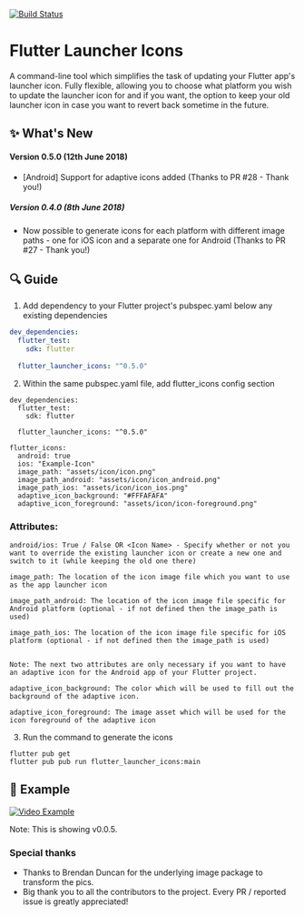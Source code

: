 [![Build Status](https://travis-ci.org/MarkOSullivan94/flutter_launcher_icons.svg?branch=master)](https://travis-ci.org/MarkOSullivan94/flutter_launcher_icons)

# Flutter Launcher Icons

A command-line tool which simplifies the task of updating your Flutter app's launcher icon. Fully flexible, allowing you to choose what platform you wish to update the launcher icon for and if you want, the option to keep your old launcher icon in case you want to revert back sometime in the future.


## :sparkles: What's New

#### Version 0.5.0 (12th June 2018)
 * [Android] Support for adaptive icons added (Thanks to PR #28 - Thank you!)


##### Version 0.4.0 (8th June 2018)
 * Now possible to generate icons for each platform with different image paths - one for iOS icon and a separate one for Android (Thanks to PR #27 - Thank you!)

## :mag: Guide

1. Add dependency to your Flutter project's pubspec.yaml below any existing dependencies

```yaml
dev_dependencies: 
  flutter_test:
    sdk: flutter
    
  flutter_launcher_icons: "^0.5.0"
```

2. Within the same pubspec.yaml file, add flutter_icons config section

```
dev_dependencies: 
  flutter_test:
    sdk: flutter
    
  flutter_launcher_icons: "^0.5.0"
  
flutter_icons:
  android: true 
  ios: "Example-Icon"
  image_path: "assets/icon/icon.png"
  image_path_android: "assets/icon/icon_android.png"
  image_path_ios: "assets/icon/icon_ios.png"
  adaptive_icon_background: "#FFFAFAFA"
  adaptive_icon_foreground: "assets/icon/icon-foreground.png"
```

### Attributes:
```
android/ios: True / False OR <Icon Name> - Specify whether or not you want to override the existing launcher icon or create a new one and switch to it (while keeping the old one there)

image_path: The location of the icon image file which you want to use as the app launcher icon

image_path_android: The location of the icon image file specific for Android platform (optional - if not defined then the image_path is used)

image_path_ios: The location of the icon image file specific for iOS platform (optional - if not defined then the image_path is used)


Note: The next two attributes are only necessary if you want to have an adaptive icon for the Android app of your Flutter project.

adaptive_icon_background: The color which will be used to fill out the background of the adaptive icon.

adaptive_icon_foreground: The image asset which will be used for the icon foreground of the adaptive icon
```

3. Run the command to generate the icons

```
flutter pub get
flutter pub pub run flutter_launcher_icons:main
```

## :eyes: Example

[![Video Example](https://img.youtube.com/vi/RjNAxwcP3Tc/0.jpg)](https://www.youtube.com/watch?v=RjNAxwcP3Tc)

Note: This is showing v0.0.5.

### Special thanks

- Thanks to Brendan Duncan for the underlying image package to transform the pics. 
- Big thank you to all the contributors to the project. Every PR / reported issue is greatly appreciated! 
